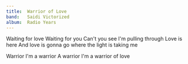 ```yaml
---
title:  Warrior of Love
band:   Saidi Victorized
album:  Radio Years
---
```


Waiting for love
Waiting for you
Can't you see I'm pulling through
Love is here
And love is gonna go
where the light is taking me

Warrior
I'm a warrior 
A warrior
I'm a warrior of love
